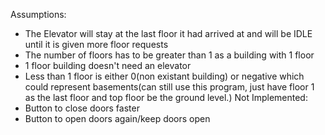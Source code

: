 Assumptions:
-  The Elevator will stay at the last floor it had arrived at and will be IDLE until it is given more floor requests
-  The number of floors has to be greater than 1 as a building with 1 floor
-    1 floor building doesn't need an elevator
-    Less than 1 floor is either 0(non existant building) or negative which could represent basements(can still use this program, just have floor 1 as the last floor and top floor be the ground level.)
Not Implemented:
-  Button to close doors faster
-  Button to open doors again/keep doors open
